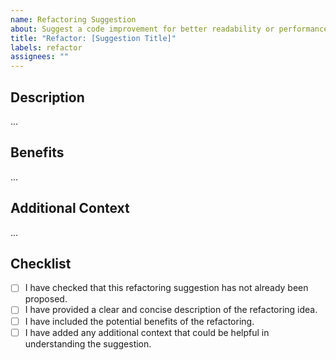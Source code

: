 ```yaml
---
name: Refactoring Suggestion
about: Suggest a code improvement for better readability or performance
title: "Refactor: [Suggestion Title]"
labels: refactor
assignees: ""
---
```


## Description

<!-- A clear and concise description of the refactoring suggestion. -->

...

## Benefits

<!-- Explain the benefits this refactoring, like improved readability, performance, etc. -->

...

## Additional Context

<!-- Any additional information that could help understand the refactoring context -->

...

## Checklist

- [ ] I have checked that this refactoring suggestion has not already been proposed.
- [ ] I have provided a clear and concise description of the refactoring idea.
- [ ] I have included the potential benefits of the refactoring.
- [ ] I have added any additional context that could be helpful in understanding the suggestion.
